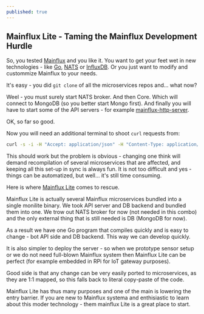 ```yaml
---
published: true
---
```

## Mainflux Lite - Taming the Mainflux Development Hurdle

So, you tested [Mainflux](https://github.com/Mainflux/mainflux) and you like it. You want to get your feet wet in new technologies - like [Go](https://golang.org/), [NATS](http://nats.io/) or [InfluxDB](https://influxdata.com/). Or you just want to modify and custommize Mainflux to your needs.

It's easy - you did `git clone` of all the microservices repos and... what now?

Weel - you must surely start NATS broker. And then Core. Which will connect to MongoDB (so you better start Mongo first). And finally you will have to start some of the API servers - for example [mainflux-http-server](https://github.com/Mainflux/mainflux-http-server).

OK, so far so good.

Now you will need an additional terminal to shoot `curl` requests from:

```bash
curl -s -i -H "Accept: application/json" -H "Content-Type: application/json" localhost:7070/status | json | pygmentize -l json
```
This should work but the problem is obvious - changing one think will demand recompilation of several microservices that are affected, and keeping all this set-up in sync is always fun. It is not too difficult and yes - things can be automatized, but well... it's still time consuming.

Here is where [Mainflux Lite](https://github.com/Mainflux/mainflux-lite) comes to rescue.

Mainflux Lite is actually several Mainflux microservices bundled into a single monilite binary. We took API server and DB backend and bundled them into one. We trow out NATS broker for now (not needed in this combo) and the only external thing that is still needed is DB (MongoDB for now).

As a result we have one Go program that compiles quickly and is easy to change - bot API side and DB backend. This way we can develop quickly.

It is also simpler to deploy the server - so when we prototype sensor setup or we do not need full-blown  Mainflux system then Mainflux Lite can be perfect (for example embedded in RPi for IoT gateway purposes).

Good side is that any change can be very easily ported to microservices, as they are 1:1 mapped, so this  falls back to literal copy-paste of the code.

Mainflux Lite has thus many purposes and one of the main is lowering the entry barrier. If you are new to Mainflux systema and enthisiastic to learn about this moder technology - them mainflux Lite is a great place to start.
